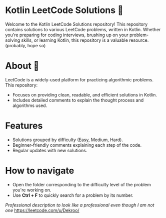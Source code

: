 # **Kotlin LeetCode Solutions** 🚀
Welcome to the Kotlin LeetCode Solutions repository! 
This repository contains solutions to various LeetCode problems, written in Kotlin. 
Whether you're preparing for coding interviews, brushing up on your problem-solving skills, or learning Kotlin, this repository is a valuable resource. (probably, hope so)

# **About** 🧐
LeetCode is a widely-used platform for practicing algorithmic problems. This repository:

- Focuses on providing clean, readable, and efficient solutions in Kotlin.
- Includes detailed comments to explain the thought process and algorithms used.

# **Features**
- Solutions grouped by difficulty (Easy, Medium, Hard).
- Beginner-friendly comments explaining each step of the code. 
- Regular updates with new solutions.

# **How to navigate**
- Open the folder corresponding to the difficulty level of the problem you're working on.
- Use **Ctrl + F** to quickly search for a problem by its number.


_Professional description to look like a professional even though I am not one_
https://leetcode.com/u/Dekroo/
